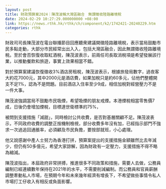 ```yaml
---
layout: post
title: 財政預算案2024｜陳茂波稱大灣區融合　無謂徵收陸路離境稅
date: 2024-02-29 10:27:29.000000000 +08:00
link: https://news.rthk.hk/rthk/ch/component/k2/1742421-20240229.htm
categories: rthk
---
```


財政司司長陳茂波在電台聯播節目回應聽衆建議開徵陸路離境稅，表示當局鼓勵市民多點走動，大部分市民經常出出入入，包括大灣區融合，因此無謂徵收陸路離境稅。至於會否恢復收取紅酒稅，陳茂波表示，前兩任司長取消稅項是希望發展該行業，以推動餐飲和旅遊，事實上效果相當不錯。

對於預算案建議恢復徵收3%酒店房租稅，陳茂波表示，根據旅發局數字，過夜客大約花7000元，其中2000元是酒店費，如果加稅只是約60多元，佔他們整體開支不足1%，認為不是問題。目前酒店入住率至少9成，相信加稅對經營壓力不是一件大事。

陳茂波強調當局不鼓勵市民吸煙，希望吸煙的朋友戒煙。本港煙稅相當零售價7成，日後仍會增加煙稅，目標達世衛標準的75%，

被問到支援措施「減甜」，同時檢討公共收費，是否對基層關顧不足。陳茂波表示，不同政府收費的調整正按機制檢視，部分收費多年沒有加，已經指示部門不強求一次過追回通脹率，必須顧及市民負擔，要按部就班，小心處理。

他又說感謝中產人士努力為香港打拼，預算案提出的支援措施金額雖然比去年減少，但仍有50多億元，希望大家諒解，因為財政有一定壓力，支援措施不得不略為縮減。

陳茂波指出，本屆政府非常拼搏，推進很多不同政策和措施，需要人去做，公務員編制已經連續數年保持在2021年的水平，不需要削減編制。而公務員和官員薪酬調整牽動私人市場，在預期今年和未來幾年經濟有增長下，不希望做些事情令私人市場打工仔收入有相反或負面影響。
